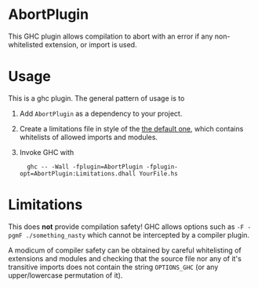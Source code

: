 # AbortPlugin

This GHC plugin allows compilation to abort with an
error if any non-whitelisted extension, or import is used.

# Usage

This is a ghc plugin. The general pattern of usage is to

1. Add `AbortPlugin` as a dependency to your project. 
2. Create a limitations file in style of the [the default one](Limitations.dhall), which contains whitelists of allowed imports and modules.
3. Invoke GHC with

         ghc -- -Wall -fplugin=AbortPlugin -fplugin-opt=AbortPlugin:Limitations.dhall YourFile.hs    

# Limitations

This does **not** provide compilation safety! GHC allows options
such as `-F -pgmF ./something_nasty` which cannot be intercepted by
a compiler plugin.

A modicum of compiler safety can be obtained by careful
whitelisting of extensions and modules and checking that the
source file nor any of it's transitive imports does not contain
the string `OPTIONS_GHC` (or any upper/lowercase permutation of
it).
